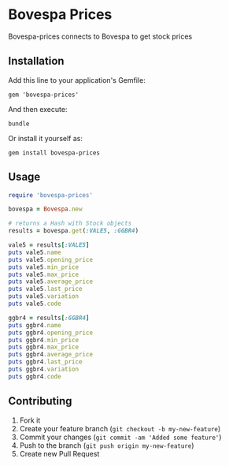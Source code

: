 # Bovespa Prices
Bovespa-prices connects to Bovespa to get stock prices

## Installation
Add this line to your application's Gemfile:

```shell
gem 'bovespa-prices'
```

And then execute:
```shell
bundle
```

Or install it yourself as:
```shell
gem install bovespa-prices
```

## Usage

```ruby
require 'bovespa-prices'

bovespa = Bovespa.new

# returns a Hash with Stock objects
results = bovespa.get(:VALE5, :GGBR4)

vale5 = results[:VALE5]
puts vale5.name
puts vale5.opening_price
puts vale5.min_price
puts vale5.max_price
puts vale5.average_price
puts vale5.last_price
puts vale5.variation
puts vale5.code

ggbr4 = results[:GGBR4]
puts ggbr4.name
puts ggbr4.opening_price
puts ggbr4.min_price
puts ggbr4.max_price
puts ggbr4.average_price
puts ggbr4.last_price
puts ggbr4.variation
puts ggbr4.code

```

## Contributing

1. Fork it
2. Create your feature branch (`git checkout -b my-new-feature`)
3. Commit your changes (`git commit -am 'Added some feature'`)
4. Push to the branch (`git push origin my-new-feature`)
5. Create new Pull Request
